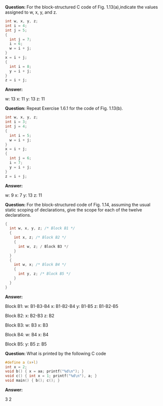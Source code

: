 **Question:**
For the block-structured C code of Fig. 1.13(a),indicate the values assigned to
w, x, y, and z.

```c
int w, x, y, z;
int i = 4;
int j = 5;
{
  int j = 7;
  i = 6;
  w = i + j;
}
x = i + j;
{
  int i = 8;
  y = i + j;
}
z = i + j;
```

**Answer:**

w: 13
x: 11
y: 13
z: 11



**Question:**
Repeat Exercise 1.6.1 for the code of Fig. 1.13(b).

```c
int w, x, y, z;
int i = 3;
int j = 4;
{
  int i = 5;
  w = i + j;
}
x = i + j;
{
  int j = 6;
  i = 7;
  y = i + j;
}
z = i + j;
```

**Answer:**

w: 9
x: 7
y: 13
z: 11


**Question:**
For the block-structured code of Fig. 1.14, assuming the usual static scoping of
declarations, give the scope for each of the twelve declarations.

```c
{
  int w, x, y, z; /* Block B1 */
  {
    int x, z; /* Block B2 */
    {
      int w, z; / Block B3 */
    }
  }
  {
    int w, x; /* Block B4 */
    {
      int y, z; /* Block B5 */
    }
  }
}
```

**Answer:**

Block B1:
w: B1-B3-B4
x: B1-B2-B4
y: B1-B5
z: B1-B2-B5

Block B2:
x: B2-B3
z: B2

Block B3:
w: B3
x: B3

Block B4:
w: B4
x: B4

Block B5:
y: B5
z: B5

**Question:**
What is printed by the following C code

```c
#define a (x+l)
int x = 2;
void b() { x = aa; printf("%d\n"); }
void c() { int x = 1; printf("%d\n"), a; }
void main() { b(); c(); }
```

**Answer:**

3
2
